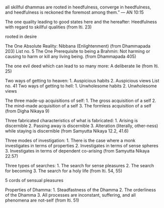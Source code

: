all skillful dhammas are rooted in heedfulness, converge in heedfulness, and heedfulness is reckoned the foremost among them.” — AN 10:15

The one quality leading to good states here and the hereafter: Heedfulness with regard to skillful qualities (from Iti. 23)

rooted in desire

The One Absolute Reality: Nibbana (Enlightenment) (from Dhammapada 203) List no. 5 The One Prerequisite to being a Brahmin: Not harming or causing to harm or kill any living being. (from Dhammapada 405)

The one evil deed which can lead to so many more: A deliberate lie (from Iti. 25)

Two ways of getting to heaven: 1. Auspicious habits 2. Auspicious views List no. 41 Two ways of getting to hell: 1. Unwholesome habits 2. Unwholesome views

The three made-up acquisitions of self: 1. The gross acquisition of a self 2. The mind-made acquisition of a self 3. The formless acquisition of a self (from Digha Nikaya 9)

Three fabricated characteristics of what is fabricated: 1. Arising is discernible 2. Passing away is discernible 3. Alteration (literally, other-ness) while staying is discernible (from Samyutta Nikaya 12.2, 41.6)

Three modes of investigation: 1. There is the case where a monk investigates in terms of properties 2. Investigates in terms of sense spheres 3. Investigates in terms of dependent co-arising (from Samyutta Nikaya 22.57)

Three types of searches: 1. The search for sense pleasures 2. The search for becoming 3. The search for a holy life (from Iti. 54, 55)

5 cords of sensual pleasures

Properties of Dhamma: 1. Steadfastness of the Dhamma 2. The orderliness of the Dhamma 3. All processes are inconstant, suffering, and all phenomena are not-self (from Iti. 51)
